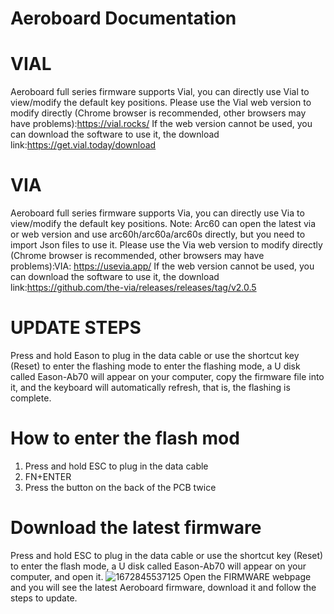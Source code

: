 # Aeroboard Documentation
# VIAL
Aeroboard full series firmware supports Vial, you can directly use Vial to
view/modify the default key positions. Please use the Vial web version to
modify directly (Chrome browser is recommended, other browsers may have
problems):https://vial.rocks/
If the web version cannot be used, you can download the software to use it, the download link:https://get.vial.today/download
# VIA
Aeroboard full series firmware supports Via, you can directly use Via to
view/modify the default key positions. Note: Arc60 can open the latest via or web version and use
arc60h/arc60a/arc60s directly, but you need to import Json files to use it. Please use the Via web version to modify directly (Chrome browser is
recommended, other browsers may have problems):VIA: https://usevia.app/
If the web version cannot be used, you can download the software to use it, the download link:https://github.com/the-via/releases/releases/tag/v2.0.5
# UPDATE STEPS
Press and hold Eason to plug in the data cable or use the shortcut key (Reset)
to enter the flashing mode to enter the flashing mode, a U disk called
Eason-Ab70 will appear on your computer, copy the firmware file into it, and the keyboard will automatically refresh, that is, the flashing is complete.
# How to enter the flash mod
1. Press and hold ESC to plug in the data cable
2. FN+ENTER 
3. Press the button on the back of the PCB twice
# Download the latest firmware
Press and hold ESC to plug in the data cable or use the shortcut key (Reset) to enter the
flash mode, a U disk called Eason-Ab70 will appear on your computer, and open it.
![1672845537125](https://user-images.githubusercontent.com/98533237/210587993-dd892a0b-0a4a-4af2-acbf-0d9cd32759ca.jpg)
Open the FIRMWARE webpage and you will see the latest Aeroboard firmware, download it
and follow the steps to update.
